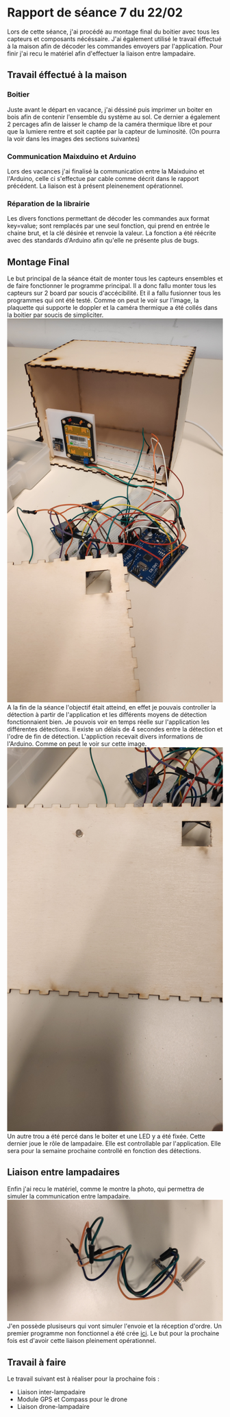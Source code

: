 # Rapport de séance 7 du 22/02

Lors de cette séance, j'ai procédé au montage final du boitier avec tous les capteurs et composants nécéssaire. J'ai également utilisé
le travail éffectué à la maison afin de décoder les commandes envoyers par l'application. Pour finir j'ai recu le matériel afin
d'effectuer la liaison entre lampadaire.

## Travail éffectué à la maison

### Boitier

Juste avant le départ en vacance, j'ai déssiné puis imprimer un boiter en bois afin de contenir l'ensemble du système au sol.
Ce dernier a également 2 percages afin de laisser le champ de la caméra thermique libre et pour que la lumiere rentre et soit captée
par la capteur de luminosité. (On pourra la voir dans les images des sections suivantes)

### Communication Maixduino et Arduino

Lors des vacances j'ai finalisé la communication entre la Maixduino et l'Arduino, celle ci s'effectue par cable comme décrit dans 
le rapport précédent. La liaison est à présent pleinenement opérationnel.

### Réparation de la librairie

Les divers fonctions permettant de décoder les commandes aux format key=value; sont remplacés par une seul fonction, qui prend
en entrée le chaine brut, et la clé désirée et renvoie la valeur. La fonction a été réécrite avec des standards d'Arduino afin
qu'elle ne présente plus de bugs.

## Montage Final

Le but principal de la séance était de monter tous les capteurs ensembles et de faire fonctionner le programme principal. Il a donc
fallu monter tous les capteurs sur 2 board par soucis d'accécibilité. Et il a fallu fusionner tous les programmes qui ont été testé.
Comme on peut le voir sur l'image, la plaquette qui supporte le doppler et la caméra thermique a été collés dans la boitier par soucis
de simpliciter.
![Boitier](../../Images/IMG_20220221_124110.jpg "Boitier")
A la fin de la séance l'objectif était atteind, en effet je pouvais controller la détection à partir de l'application et les différents
moyens de détection fonctionnaient bien. Je pouvois voir en temps réelle sur l'application les différentes détections. Il existe un délais
de 4 secondes entre la détection et l'odre de fin de détection.
L'appliction recevait divers informations de l'Arduino.
Comme on peut le voir sur cette image.
![LED](../../Images/IMG_20220221_124103.jpg "LED")
Un autre trou a été percé dans le boiter et une LED y a été fixée. Cette dernier joue le rôle de lampadaire. Elle est controllable par 
l'application. Elle sera pour la semaine prochaine controllé en fonction des détections.

## Liaison entre lampadaires

Enfin j'ai recu le matériel, comme le montre la photo, qui permettra de simuler la communication entre lampadaire.
![Wireless](../../Images/IMG_20220221_124121_1.jpg "Wireless")
J'en possède plusiseurs qui vont simuler l'envoie et la réception d'ordre.
Un premier programme non fonctionnel a été crée [ici](../../Boitiers/wireless_com/wireless_com.ino).
Le but pour la prochaine fois est d'avoir cette liaison pleinement opérationnel.

## Travail à faire

Le travail suivant est à réaliser pour la prochaine fois :
- Liaison inter-lampadaire
- Module GPS et Compass pour le drone
- Liaison drone-lampadaire